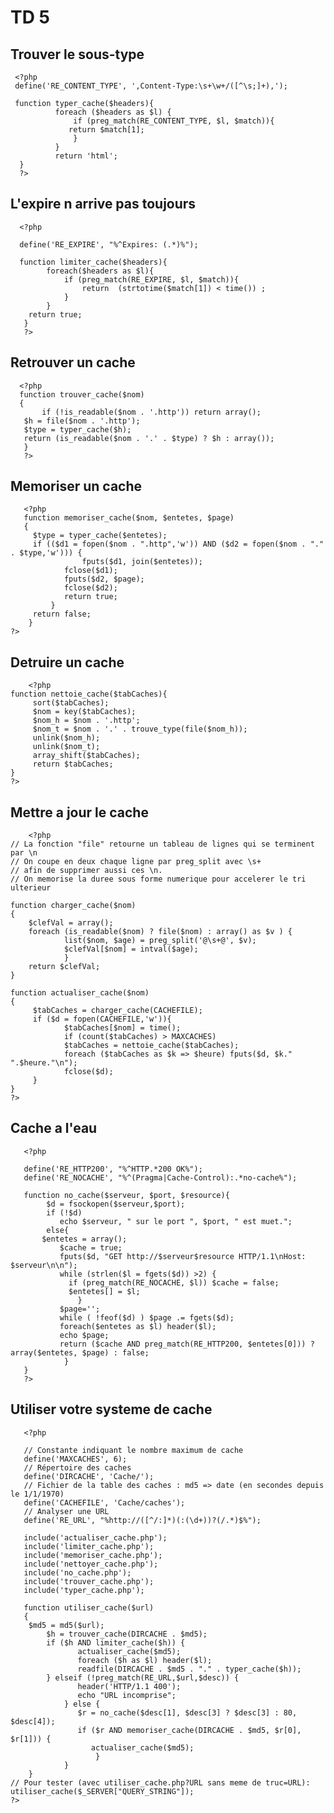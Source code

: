 TD 5
====

Trouver le sous-type
--------------------

     <?php
     define('RE_CONTENT_TYPE', ',Content-Type:\s+\w+/([^\s;]+),');

     function typer_cache($headers){
     	      foreach ($headers as $l) {
    	          if (preg_match(RE_CONTENT_TYPE, $l, $match)){
      		     return $match[1];
                  }
              }
      	      return 'html';
      }
      ?>

L'expire n arrive pas toujours
------------------------------

      <?php

      define('RE_EXPIRE', "%^Expires: (.*)%");

      function limiter_cache($headers){
            foreach($headers as $l){
                if (preg_match(RE_EXPIRE, $l, $match)){
                    return  (strtotime($match[1]) < time()) ;
                }
            }
  	    return true;
       }
       ?>

Retrouver un cache
------------------

      <?php
      function trouver_cache($nom)
      {
           if (!is_readable($nom . '.http')) return array();
  	   $h = file($nom . '.http');
  	   $type = typer_cache($h);
  	   return (is_readable($nom . '.' . $type) ? $h : array());
       }
       ?>

Memoriser un cache
------------------

       <?php
       function memoriser_cache($nom, $entetes, $page)
       {
	     $type = typer_cache($entetes);
  	     if (($d1 = fopen($nom . ".http",'w')) AND ($d2 = fopen($nom . "." . $type,'w'))) {
    	            fputs($d1, join($entetes));
    		    fclose($d1);
    		    fputs($d2, $page);
    		    fclose($d2);
    		    return true;
             }
  	     return false;
        }
	?> 

Detruire un cache
-----------------

        <?php
	function nettoie_cache($tabCaches){
  		 sort($tabCaches);
  		 $nom = key($tabCaches);
  		 $nom_h = $nom . '.http';
  		 $nom_t = $nom . '.' . trouve_type(file($nom_h));
  		 unlink($nom_h);        
  		 unlink($nom_t);
  		 array_shift($tabCaches); 
  		 return $tabCaches;
	}
	?>

Mettre a jour le cache
----------------------

        <?php
	// La fonction "file" retourne un tableau de lignes qui se terminent par \n
	// On coupe en deux chaque ligne par preg_split avec \s+ 
	// afin de supprimer aussi ces \n.
	// On memorise la duree sous forme numerique pour accelerer le tri ulterieur

	function charger_cache($nom)
	{
		$clefVal = array();
  		foreach (is_readable($nom) ? file($nom) : array() as $v ) {
    			list($nom, $age) = preg_split('@\s+@', $v);
    			$clefVal[$nom] = intval($age);
                }
  		return $clefVal;
	}

	function actualiser_cache($nom)
	{
		 $tabCaches = charger_cache(CACHEFILE);
  		 if ($d = fopen(CACHEFILE,'w')){
    		    $tabCaches[$nom] = time();
    		    if (count($tabCaches) > MAXCACHES) 
      		    $tabCaches = nettoie_cache($tabCaches);
    		    foreach ($tabCaches as $k => $heure) fputs($d, $k." ".$heure."\n");
    		    fclose($d);
 		 }
	}
	?>

Cache a l'eau
-------------

       <?php

       define('RE_HTTP200', "%^HTTP.*200 OK%");
       define('RE_NOCACHE', "%^(Pragma|Cache-Control):.*no-cache%");

       function no_cache($serveur, $port, $resource){
       		$d = fsockopen($serveur,$port);
       		if (!$d)
       	  	   echo $serveur, " sur le port ", $port, " est muet.";
       		else{
		   $entetes = array();
    	  	   $cache = true;
    	  	   fputs($d, "GET http://$serveur$resource HTTP/1.1\nHost: $serveur\n\n");
    	  	   while (strlen($l = fgets($d)) >2) { 
      	  	   	 if (preg_match(RE_NOCACHE, $l)) $cache = false;
      			 $entetes[] = $l;
    	           }
    	  	   $page='';
    	  	   while ( !feof($d) ) $page .= fgets($d);
    	  	   foreach($entetes as $l) header($l);
    	  	   echo $page;
    	  	   return ($cache AND preg_match(RE_HTTP200, $entetes[0])) ? array($entetes, $page) : false;
       	        }
       }      
       ?>

Utiliser votre systeme de cache
-------------------------------

       <?php

       // Constante indiquant le nombre maximum de cache
       define('MAXCACHES', 6);
       // Répertoire des caches
       define('DIRCACHE', 'Cache/'); 
       // Fichier de la table des caches : md5 => date (en secondes depuis le 1/1/1970)
       define('CACHEFILE', 'Cache/caches');
       // Analyser une URL
       define('RE_URL', "%http://([^/:]*)(:(\d+))?(/.*)$%");

       include('actualiser_cache.php');
       include('limiter_cache.php');
       include('memoriser_cache.php');
       include('nettoyer_cache.php');
       include('no_cache.php');
       include('trouver_cache.php');
       include('typer_cache.php');

       function utiliser_cache($url)
       {
		$md5 = md5($url);
    		$h = trouver_cache(DIRCACHE . $md5);
    		if ($h AND limiter_cache($h)) {
      		       actualiser_cache($md5);
      		       foreach ($h as $l) header($l);
      		       readfile(DIRCACHE . $md5 . "." . typer_cache($h));
    		} elseif (!preg_match(RE_URL,$url,$desc)) {
      		       header('HTTP/1.1 400');
      		       echo "URL incomprise";
                } else {
      		       $r = no_cache($desc[1], $desc[3] ? $desc[3] : 80, $desc[4]);
      		       if ($r AND memoriser_cache(DIRCACHE . $md5, $r[0], $r[1])) {
    		       	  actualiser_cache($md5);
                       }
                }
        }
	// Pour tester (avec utiliser_cache.php?URL sans meme de truc=URL):
	utiliser_cache($_SERVER["QUERY_STRING"]);
	?>
